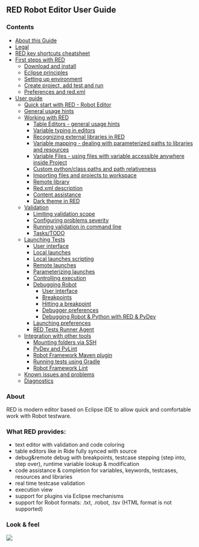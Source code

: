## RED Robot Editor User Guide

### Contents

  * [About this Guide](about.md)
  * [Legal](./legal.md)
  * [RED key shortcuts cheatsheet](./keys.md)
  * [First steps with RED](first_steps/first_steps.md)
    * [Download and install](https://olus202.github.io/RED/help/first_steps/download_install.md)
    * [Eclipse principles](http://olus202.github.io/RED/help/first_steps/eclipse_principles.md)
    * [Setting up environment](http://olus202.github.io/RED/help/first_steps/setting_up_environment.md)
    * [Create project, add test and run](http://olus202.github.io/RED/help/first_steps/create_run.md)
    * [Preferences and red.xml](http://olus202.github.io/RED/help/first_steps/preferences_misc.md)
  * [User guide](http://olus202.github.io/RED/help/user_guide/user_guide.md)
    * [Quick start with RED - Robot Editor](http://olus202.github.io/RED/help/user_guide/quick_start.md)
    * [General usage hints](http://olus202.github.io/RED/help/user_guide/general.md)
    * [Working with RED](http://olus202.github.io/RED/help/user_guide/working_with_RED.md)
      * [Table Editors - general usage hints](http://olus202.github.io/RED/help/user_guide/working_with_RED/table_general.md)
      * [Variable typing in editors](http://olus202.github.io/RED/help/user_guide/working_with_RED/variable_typing.md)
      * [Recognizing external libraries in RED](http://olus202.github.io/RED/help/user_guide/working_with_RED/libs.md)
      * [Variable mapping - dealing with parameterized paths to libraries and resources](http://olus202.github.io/RED/help/user_guide/working_with_RED/variable_mapping.md)
      * [Variable Files - using files with variable accessible anywhere inside Project](http://olus202.github.io/RED/help/user_guide/working_with_RED/variable_files.md)
      * [Custom python/class paths and path relativeness](http://olus202.github.io/RED/help/user_guide/working_with_RED/custom_paths_relatve.md)
      * [Importing files and projects to workspace](http://olus202.github.io/RED/help/user_guide/working_with_RED/importing.md)
      * [Remote library](http://olus202.github.io/RED/help/user_guide/working_with_RED/remote_library.md)
      * [Red.xml description](http://olus202.github.io/RED/help/user_guide/working_with_RED/red_xml.md)
      * [Content assistance](http://olus202.github.io/RED/help/user_guide/working_with_RED/content_assist.md)
      * [Dark theme in RED](http://olus202.github.io/RED/help/user_guide/working_with_RED/dark_theme.md)
    * [Validation](http://olus202.github.io/RED/help/user_guide/validation.md)
      * [Limiting validation scope](http://olus202.github.io/RED/help/user_guide/validation/scope.md)
      * [Configuring problems severity](http://olus202.github.io/RED/help/user_guide/validation/validation_preferences.md)
      * [Running validation in command line](http://olus202.github.io/RED/help/user_guide/validation/headless.md)
      * [Tasks/TODO](http://olus202.github.io/RED/help/user_guide/validation/tasks.md)
    * [Launching Tests](http://olus202.github.io/RED/help/user_guide/launching.md)
      * [User interface](http://olus202.github.io/RED/help/user_guide/launching/ui_elements.md)
      * [Local launches](http://olus202.github.io/RED/help/user_guide/launching/local_launch.md)
      * [Local launches scripting](http://olus202.github.io/RED/help/user_guide/launching/local_launch_scripting.md)
      * [Remote launches](http://olus202.github.io/RED/help/user_guide/launching/remote_launch.md)
      * [Parameterizing launches](http://olus202.github.io/RED/help/user_guide/launching/string_substitution.md)
      * [Controlling execution](http://olus202.github.io/RED/help/user_guide/launching/exec_control.md)
      * [Debugging Robot](http://olus202.github.io/RED/help/user_guide/launching/debug.md)
        * [User interface](http://olus202.github.io/RED/help/user_guide/launching/debug/ui_elements.md)
        * [Breakpoints](http://olus202.github.io/RED/help/user_guide/launching/debug/breakpoints.md)
        * [Hitting a breakpoint](http://olus202.github.io/RED/help/user_guide/launching/debug/hitting_a_breakpoint.md)
        * [Debugger preferences](http://olus202.github.io/RED/help/user_guide/launching/debug/preferences.md)
        * [Debugging Robot & Python with RED & PyDev](http://olus202.github.io/RED/help/user_guide/launching/debug/robot_python_debug.md)
      * [Launching preferences](http://olus202.github.io/RED/help/user_guide/launching/launch_prefs.md)
      * [RED Tests Runner Agent](http://olus202.github.io/RED/help/user_guide/launching/red_agent.md)
    * [Integration with other tools](http://olus202.github.io/RED/help/user_guide/tools_integration.md)
      * [Mounting folders via SSH](http://olus202.github.io/RED/help/user_guide/tools_integration/virtual_folders.md)
      * [PyDev and PyLint](http://olus202.github.io/RED/help/user_guide/tools_integration/red_pylint.md)
      * [Robot Framework Maven plugin](http://olus202.github.io/RED/help/user_guide/tools_integration/maven.md)
      * [Running tests using Gradle](http://olus202.github.io/RED/help/user_guide/tools_integration/gradle.md)
      * [Robot Framework Lint](http://olus202.github.io/RED/help/user_guide/tools_integration/rflint.md)
    * [Known issues and problems](http://olus202.github.io/RED/help/user_guide/known_issues.md)
    * [Diagnostics](http://olus202.github.io/RED/help/user_guide/diagnostics.md)

### About

RED is modern editor based on Eclipse IDE to allow quick and comfortable work
with Robot testware.

### What RED provides:

  * text editor with validation and code coloring
  * table editors like in Ride fully synced with source
  * debug&remote debug with breakpoints, testcase stepping (step into, step over), runtime variable lookup & modification
  * code assistance & completion for variables, keywords, testcases, resources and libraries
  * real time testcase validation
  * execution view
  * support for plugins via Eclipse mechanisms
  * support for Robot formats: .txt, .robot, .tsv (HTML format is not supported)

### Look & feel

![](images/basic_run.gif)

